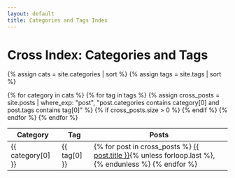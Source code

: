 ```yaml
---
layout: default
title: Categories and Tags Index
---
```


<h1>Cross Index: Categories and Tags</h1>

{% assign cats = site.categories | sort %}
{% assign tags = site.tags | sort %}

<table>
  <thead>
    <tr>
      <th>Category</th>
      <th>Tag</th>
      <th>Posts</th>
    </tr>
  </thead>
  <tbody>
    {% for category in cats %}
      {% for tag in tags %}
        {% assign cross_posts = site.posts | where_exp: "post", "post.categories contains category[0] and post.tags contains tag[0]" %}
        {% if cross_posts.size > 0 %}
        <tr>
          <td>{{ category[0] }}</td>
          <td>{{ tag[0] }}</td>
          <td>
            {% for post in cross_posts %}
              <a href="{{ post.url }}">{{ post.title }}</a>{% unless forloop.last %}, {% endunless %}
            {% endfor %}
          </td>
        </tr>
        {% endif %}
      {% endfor %}
    {% endfor %}
  </tbody>
</table>

